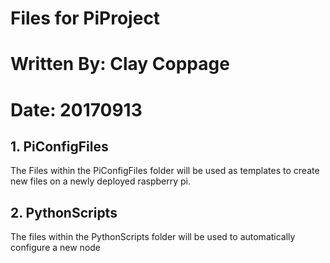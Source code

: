 # Files for PiProject
# Written By:	Clay Coppage
# Date:		20170913
## 1. PiConfigFiles
The Files within the PiConfigFiles folder will be used as templates to create new files on a newly deployed raspberry pi. 
## 2. PythonScripts
The files within the PythonScripts folder will be used to automatically configure a new node
